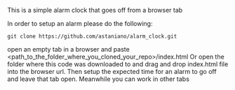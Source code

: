 This is a simple alarm clock that goes off from a browser tab

In order to setup an alarm please do the following:  

```git clone https://github.com/astaniano/alarm_clock.git```

open an empty tab in a browser and paste <path_to_the_folder_where_you_cloned_your_repo>/index.html
Or open the folder where this code was downloaded to and drag and drop index.html file into the browser url.
Then setup the expected time for an alarm to go off and leave that tab open.
Meanwhile you can work in other tabs
